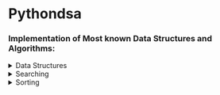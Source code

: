  # Pythondsa 
 ### Implementation of Most known Data Structures and Algorithms:
 
 <details>
    <summary>Data Structures</summary>
 
 -  [Queue by Stacks](https://github.com/shivammehta007/pythondsa/blob/master/structures/queue_by_stack.py) : [Pylint Score](https://github.com/shivammehta007/pythondsa/blob/master/structures/pylint_scores/queue_by_stackpy_pylint.out)
 -  [Stack by Queues](https://github.com/shivammehta007/pythondsa/blob/master/structures/stack_by_queues.py) : [Pylint Score](https://github.com/shivammehta007/pythondsa/blob/master/structures/pylint_scores/stackbyqueuespy_pylint.out)
 -  [Linked List](https://github.com/shivammehta007/pythondsa/blob/master/structures/linkedlists.py) : [Pylint Score](https://github.com/shivammehta007/pythondsa/blob/master/structures/pylint_scores/linkedlistspy_pylint.out)
 -  [Doubly Linked List](https://github.com/shivammehta007/pythondsa/blob/master/structures/doublelinkedlist.py) : [Pylint Score](https://github.com/shivammehta007/pythondsa/blob/master/structures/pylint_scores/doublelinkedlist_pylint.out)
 - [Priority Queues](https://github.com/shivammehta007/pythondsa/blob/development/structures/priority_queue.py): [Pylint Score](https://github.com/shivammehta007/pythondsa/blob/development/structures/pylint_scores/priority_queuespy_pylint.out)
  - [Trie](https://github.com/shivammehta007/pythondsa/blob/master/structures/trie.py): [Pylint Score](https://github.com/shivammehta007/pythondsa/blob/master/structures/pylint_scores/triepy_pylint.out)
 
 </details>

 
<details>
    <summary>Searching</summary>
 
 -  [Binary](https://github.com/shivammehta007/pythondsa/blob/master/search/binary.py) : [Pylint Score](https://github.com/shivammehta007/pythondsa/blob/master/search/pylint_score/binarypy_pylint.out)
 -  [Linear](https://github.com/shivammehta007/pythondsa/blob/master/search/linear.py) : [Pylint Score](https://github.com/shivammehta007/pythondsa/blob/master/search/pylint_score/linearpy_pylint.out)
 
 </details>

<details>
    <summary>Sorting</summary>
 
 -  [Selection](https://github.com/shivammehta007/pythondsa/blob/master/sort/selection.py) : [Pylint Score](https://github.com/shivammehta007/pythondsa/blob/master/sort/pylint_scores/selection_sort_pylint.out)
 -  [Insertion](https://github.com/shivammehta007/pythondsa/blob/master/sort/insertion.py) : [Pylint Score](https://github.com/shivammehta007/pythondsa/blob/master/sort/pylint_scores/insertion_sort_pylint.out)
 -  [Quick](https://github.com/shivammehta007/pythondsa/blob/master/sort/quick.py) : [Pylint Score](https://github.com/shivammehta007/pythondsa/blob/master/sort/pylint_scores/quick_sort_pylint.out)
 -  [Three Way Quick/Dijkstra Quick Sort](https://github.com/shivammehta007/pythondsa/blob/master/sort/three_way_quick.py) : [Pylint Score](https://github.com/shivammehta007/pythondsa/blob/master/sort/pylint_scores/three_way_quick_sort_pylint.out)
 -  [Counting](https://github.com/shivammehta007/pythondsa/blob/master/sort/counting.py) : [Pylint Score](https://github.com/shivammehta007/pythondsa/blob/master/sort/pylint_scores/counting_sort_pylint.out)
 </details>

